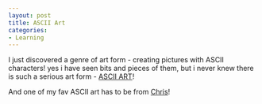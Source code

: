 ```yaml
---
layout: post
title: ASCII Art
categories:
- Learning
---
```



I just discovered a genre of art form - creating pictures with ASCII characters! yes i have seen bits and pieces of them, but i never knew there is such a serious art form - [ASCII ART](http://en.wikipedia.org/wiki/ASCII_art)!

And one of my fav ASCII art has to be from [Chris](http://www.chris.com/ascii/)!
